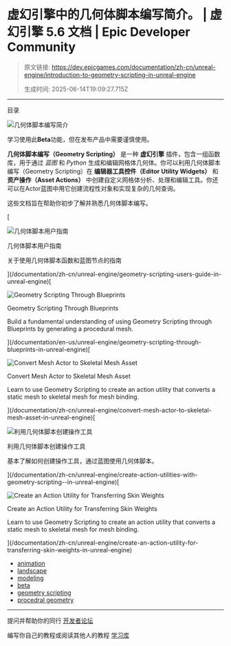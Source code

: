 # 虚幻引擎中的几何体脚本编写简介。 | 虚幻引擎 5.6 文档 | Epic Developer Community

> 原文链接: https://dev.epicgames.com/documentation/zh-cn/unreal-engine/introduction-to-geometry-scripting-in-unreal-engine
> 
> 生成时间: 2025-06-14T19:09:27.715Z

---

目录

![几何体脚本编写简介](https://dev.epicgames.com/community/api/documentation/image/994e91e1-c18d-4a88-90dc-a930c6101520?resizing_type=fill&width=1920&height=335)

学习使用此**Beta**功能，但在发布产品中需要谨慎使用。

**几何体脚本编写（Geometry Scripting）** 是一种 **虚幻引擎** 插件，包含一组函数库，用于通过 *蓝图* 和 *Python* 生成和编辑网格体几何体。你可以利用几何体脚本编写（Geometry Scripting）在 **编辑器工具控件（Editor Utility Widgets）** 和 **资产操作（Asset Actions）** 中创建自定义网格体分析、处理和编辑工具。你还可以在Actor蓝图中用它创建流程性对象和实现复杂的几何查询。

这些文档旨在帮助你初步了解并熟悉几何体脚本编写。

[

![几何体脚本用户指南](https://d1iv7db44yhgxn.cloudfront.net/documentation/images/129bec37-bbf7-40e1-89da-701842549d8d/topic-image.png)

几何体脚本用户指南

关于使用几何体脚本函数和蓝图节点的指南





](/documentation/zh-cn/unreal-engine/geometry-scripting-users-guide-in-unreal-engine)[

![Geometry Scripting Through Blueprints](https://d1iv7db44yhgxn.cloudfront.net/documentation/images/5323097a-adf3-47ab-aee7-55fb4ad3940f/topic-image.png)

Geometry Scripting Through Blueprints

Build a fundamental understanding of using Geometry Scripting through Blueprints by generating a procedural mesh.





](/documentation/en-us/unreal-engine/geometry-scripting-through-blueprints-in-unreal-engine)[

![Convert Mesh Actor to Skeletal Mesh Asset](https://d1iv7db44yhgxn.cloudfront.net/documentation/images/acb7d216-70c3-484c-9208-361c95da1dcd/topic-image.png)

Convert Mesh Actor to Skeletal Mesh Asset

Learn to use Geometry Scripting to create an action utility that converts a static mesh to skeletal mesh for mesh binding.





](/documentation/zh-cn/unreal-engine/convert-mesh-actor-to-skeletal-mesh-asset-in-unreal-engine)[

![利用几何体脚本创建操作工具](https://d1iv7db44yhgxn.cloudfront.net/documentation/images/1a14739e-d750-4581-8478-262ad7a6d2a9/topic-image.png)

利用几何体脚本创建操作工具

基本了解如何创建操作工具，通过蓝图使用几何体脚本。





](/documentation/zh-cn/unreal-engine/create-action-utilities-with-geometry-scripting--in-unreal-engine)[

![Create an Action Utility for Transferring Skin Weights](https://d1iv7db44yhgxn.cloudfront.net/documentation/images/103c0356-736f-4942-88e1-78e06e1d0ea7/topic-image.png)

Create an Action Utility for Transferring Skin Weights

Learn to use Geometry Scripting to create an action utility that converts a static mesh to skeletal mesh for mesh binding.





](/documentation/zh-cn/unreal-engine/create-an-action-utility-for-transferring-skin-weights-in-unreal-engine)

-   [animation](https://dev.epicgames.com/community/search?query=animation)
-   [landscape](https://dev.epicgames.com/community/search?query=landscape)
-   [modeling](https://dev.epicgames.com/community/search?query=modeling)
-   [beta](https://dev.epicgames.com/community/search?query=beta)
-   [geometry scripting](https://dev.epicgames.com/community/search?query=geometry%20scripting)
-   [procedral geometry](https://dev.epicgames.com/community/search?query=procedral%20geometry)

* * *

提问并帮助你的同行 [开发者论坛](https://forums.unrealengine.com/categories?tag=unreal-engine)

编写你自己的教程或阅读其他人的教程 [学习库](https://dev.epicgames.com/community/unreal-engine/learning)